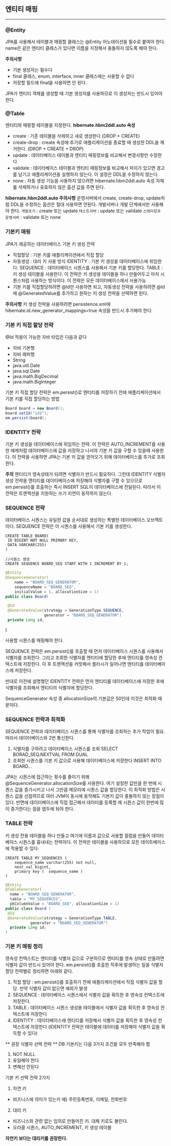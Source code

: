 ## 엔티티 매핑

---

### @Entity
JPA를 사용해서 테이블과 매핑할 클래스는 @Entity 어노테이션을 필수로 붙여야 한다.
name은 같은 엔티티 클래스가 있다면 이름을 지정해서 충돌하지 않도록 해야 한다.

**주의사항**
- 기본 생성자는 필수다
- final 클래스, enum, interface, inner 클래스에는 사용할 수 없다
- 저장할 필드에 final을 사용하면 안 된다.

JPA가 엔티티 객체를 생성할 때 기본 생성자를 사용하므로 이 생성자는 반드시 있어야 한다.

### @Table
엔티티와 매핑할 테이블을 지정한다. 
**hibernate.hbm2ddl.auto 속성**
- create : 기존 테이블을 삭제하고 새로 생성한다 (DROP + CREATE)
- create-drop : create 속성에 추가로 애플리케이션을 종료할 때 생성한 DDL을 제거한다. (DROP + CREATE + DROP)
- update : 데이터베이스 테이블과 엔티티 매핑정보를 비교해서 변경사항만 수정한다
- validate : 데이터베이스 테이블과 엔티티 매핑정보를 비교해서 차이가 있으면 경고를 남기고 애플리케이션을 실행하지 않는다. 이 설정은 DDL을 수정하지 않는다.
- none : 자동 생성 기능을 사용하지 않으려면 hibernate.hbm2ddl.auto 속성 자체를 삭제하거나 유효하지 않은 옵션 값을 주면 된다.

**hibernate.hbm2ddl.auto 주의사항**
운영서버에서 create, create-drop, update처럼 DDL을 수정하는 옵션은 절대 사용하면 안된다. 개발서버나 개발 단계에서만 사용해야 한다.
`개발초기` : create 또는 update
`테스트서버` : update 또는 validate
`스테이징과 운영서버` : validate 또는 none

### 기본키 매핑
JPA가 제공하는 데이터베이스 기본 키 생성 전략
- 직접할당 : 기본 키를 애플리케이션에서 직접 할당
- 자동생성 : 대리 키 사용 방식
    IDENTITY : 기본 키 생성을 데이터베이스에 위임한다.
    SEQUENCE : 데이터베이스 시퀀스를 사용해서 기본 키를 할당한다.
    TABLE : 키 생성 테이블을 사용한다. 이 전략은 키 생성용 테이블을 하나 만들어두고 마치 시퀀스처럼 사용하는 방식이다. 이 전략은 모든 데이터베이스에서 사용가능
- 기본 키를 직접할당하려면 @Id만 사용하면 되고, 자동생성 전략을 사용하려면 @Id에 @GeneratedValue를 추가하고 원하는 키 생성 전략을 선택하면 된다.

**주의사항**
키 생성 전략을 사용하려면 persistence.xml에 hibernate.id.new_generator_mappings=true 속성을 반드시 추가해야 한다.

### 기본 키 직접 할당 전략
@Id 적용이 가능한 자바 타입은 다음과 같다
- 자바 기본형
- 자바 래퍼형
- String
- java.util.Date
- java.sql.Date
- java.math.BigDecimal
- java.math.BigInteger

기본 키 직접 할당 전략은 em.persist()로 엔티티를 저장하기 전에 애플리케이션에서 기본 키를 직접
할당하는 방법
```java
Board board = new Board();
board.setId("id1");
em.persist(board);
```

### IDENTITY 전략
기본 키 생성을 데이터베이스에 위임하는 전략. 이 전략은 AUTO_INCREMENT를 사용한 예제처럼 데이터베이스에
값을 저장하고 나서야 기본 키 값을 구할 수 있을때 사용한다. 이 전략을 사용하면 JPA는 기본 키 값을
얻어오기 위해 데이터베이스를 추가로 조회한다.

**주의**
엔티티가 영속상태가 되려면 식별자가 반드시 필요하다. 그런데 IDENTITY 식별자 생성 전략을 엔티티를 데이터베이스에 저장해야 
식별자를 구할 수 있으므로 em.persist()를 호출하는 즉시 INSERT SQL이 데이터베이스에 전달된다. 따라서 이 전략은
트랜잭션을 지원하는 쓰기 지연이 동작하지 않는다.

### SEQUENCE 전략
데이터베이스 시퀀스는 유일한 값을 순서대로 생성하는 특별한 데이터베이스 오브젝트이다.
SEQUENCE 전략은 이 시퀀스를 사용해서 기본 키를 생성한다.
```
CREATE TABLE BOARD(
 ID BIGINT NOT NULL PRIMARY KEY,
 DATA VARCHAR(255)
)

//시퀀스 생성
CREATE SEQUENCE BOARD_SEQ START WITH 1 INCREMENT BY 1;
```

```java
@Entity
@SequenceGenerator(
    name = "BOARD_SEQ_GENERATOR",
    sequenceName = "BOARD_SEQ",
    initialValue = 1, allocationSize = 1)
public class Board(

 @Id
 @GeneratedValue(strategy = GenerationType.SEQUENCE,
                 generator = "BOARD_SEQ_GENERATOR")
 private Long id;
```
)

사용할 시퀀스를 매핑해야 한다.

SEQUENCE 전략은 em.persist()를 호출할 때 먼저 데이터베이스 시퀀스를 사용해서 식별자를 조회한다. 그리고 조회한 식별자를 엔티티에 할당한 후에
엔티티를 영속성 컨텍스트에 저장한다. 이 후 트랜잭션을 커밋해서 플러시가 일어나면 엔티티를 데이터베이스에 저장한다.

반대로 이전에 설명했던 IDENTITY 전략은 먼저 엔티티를 데이터베이스에 저장한 후에 식별자를 조회해서 엔티티의 식별자에 할당한다.

SequenceGenerator 속성 중 allocationSize의 기본값은 50인데 이것은 최적화 때문이다.

### SEQUENCE 전략과 최적화
SEQUENCE 전략과 데이터베이스 시퀀스를 통해 식별자를 조회하는 추가 작업이 필요. 따라서 데이터베이스와 2번 통신한다.

1) 식별자를 구하려고 데이터베이스 시퀀스를 조회
    SELECT BORAD_SEQ.NEXTVAL FROM DUAL
2) 조회한 시퀀스를 기본 키 값으로 사용해 데이터베이스에 저장한다
    INSERT INTO BOARD...

JPA는 시퀀스에 접근하는 횟수를 줄이기 위해 @SequenceGenerator.allocationSize를 사용한다. 여기 설정한 값만큼
한 번에 시퀀스 값을 증가시키고 나서 그만큼 메모리에 시퀀스 값을 할당한다. 이 최적화 방법은 시퀀스 값을 선점하므로
여러 JVM이 동시에 동작해도 기본키 값이 충돌하지 않는 장점이 있다. 반면에 데이터베이스에 직접 접근해서 데이터를
등록할 때 시퀀스 값이 한번에 많이 증가한다는 점을 염두에 둬야 한다.

### TABLE 전략
키 생성 전용 테이블을 하나 만들고 여기에 이름과 값으로 사용할 컬럼을 만들어 데이터베이스 
시퀀스를 흉내내는 전략이다. 이 전략은 테이블을 사용하므로 모든 데이트베이스에 적용할 수 있다.

```
CREATE TABLE MY_SEQUENCES (
    sequence_name varchar(255) not null,
    next_val bigint,
    primary key (  sequence_name )
)
```

```java
@Entity
@TableGenerator(
  name = "BOARD_SEQ_GENERATOR",
  table = "MY_SEQUENCES",
  pkColumnValue = "BOARD_SEQ", allocationSize = 1)
public class Board (
 @Id
 @GeneratedValue(strategy = GenerationType.TABLE,
           generator = "BOARD_SEQ_GENERATOR")
  private Long id;
)
```

### 기본 키 매핑 정리
영속성 컨텍스트는 엔티티를 식별자 값으로 구분하므로 엔티티를 영속 상태로 만들려면 식별자 값이 반드시 있어야 한다.
em.persist()를 호출한 직후에 발생하는 일을 식별자 할당 전략별로 정리하면 아래와 같다.

1) 직접 할당 : em.persist()를 호출하기 전에 애플리케이션에서 직접 식별자 값을 할당. 만약 식별자 값이 없으면 예외가 발생
2) SEQUENCE : 데이터베이스 시퀀스에서 식별자 값을 획득한 후 영속성 컨텍스트에 저장한다.
3) TABLE : 데이터베이스 시퀀스 생성용 테이블에서 식별자 값을 획득한 후 영속성 컨텍스트에 저장한다
4) IDENTITY : 데이터베이스에 엔티티를 저장해서 식별자 값을 획득한 후 영속성 컨텍스트에 저장한다 (IDENTITY 전략은 테이블에 데이터를 저장해야 식별자 값을 획득할 수 있다)

** 권장 식별자 선택 전략 **
DB 기본키는 다음 3가지 조건을 모두 만족해야 함
1) NOT NULL
2) 유일해야 한다
3) 변해선 안된다

기본 키 선택 전략 2가지
1) 자연 키
- 비즈니스에 의미가 있는키 예) 주민등록번호, 이메일, 전화번호
2) 대리 키
- 비즈니스와 관련 없는 임의로 만들어진 키. 대체 키로도 불린다.
- 오라클 시퀀스, AUTO_INCREMENT, 키 생성 테이블

**자연키 보다는 대리키를 권장한다.**
